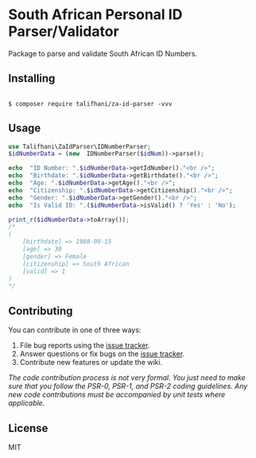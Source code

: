 # South African Personal ID Parser/Validator  
Package to parse and validate South African ID Numbers.</p>  
## Installing

```shell

$ composer require talifhani/za-id-parser -vvv

```

## Usage
```php
use Talifhani\ZaIdParser\IDNumberParser;
$idNumberData = (new  IDNumberParser($idNum))->parse();

echo  "ID Number: ".$idNumberData->getIdNumber()."<br />";
echo  "Birthdate: ".$idNumberData->getBirthdate()."<br />";
echo  "Age: ".$idNumberData->getAge()."<br />";
echo  "Citizenship: ".$idNumberData->getCitizenship()."<br />";
echo  "Gender: ".$idNumberData->getGender()."<br />";
echo  "Is Valid ID: ".($idNumberData->isValid() ? 'Yes' : 'No');

print_r($idNumberData->toArray());
/*
(
    [birthdate] => 1988-09-15
    [age] => 30
    [gender] => Female
    [citizenship] => South African
    [valid] => 1
)
*/
```  

## Contributing
You can contribute in one of three ways:

1. File bug reports using the [issue tracker](https://github.com/semicolon/za-id-validator/issues).
2. Answer questions or fix bugs on the [issue tracker](https://github.com/semicolon/za-id-validator/issues).
3. Contribute new features or update the wiki.

_The code contribution process is not very formal. You just need to make sure that you follow the PSR-0, PSR-1, and PSR-2 coding guidelines. Any new code contributions must be accompanied by unit tests where applicable._

  

## License
MIT
